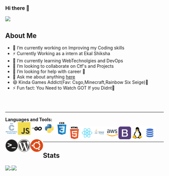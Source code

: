 ### Hi there 👋
![](https://media.giphy.com/media/uzSqOMufuduTu/giphy.gif)

## About Me
- 🔭 I’m currently working on Improving my Coding skills
- ⚡ Currently Working as a intern at Ekal Shiksha
- 🌱 I’m currently learning WebTechnolgies and DevOps
- 👯 I’m looking to collaborate on Ctf's and Projects
- 🔭 I’m looking for help with career 🏢
- 💬 Ask me about anything [here](https://github.com/GuND0Wn151/GuND0Wn151/issues)
- 😄 Kinda Games Addict(Fav: Csgo,Minecraft,Rainbow Six Seige)🤗
- ⚡ Fun fact: You Need to Watch GOT If you Didnt🤗

<br />
<br />
<hr />

**Languages and Tools:**  
<img align="left" src="https://raw.githubusercontent.com/github/explore/80688e429a7d4ef2fca1e82350fe8e3517d3494d/topics/c/c.png" width="40px" height="40" />
<img align="left" src="https://raw.githubusercontent.com/github/explore/80688e429a7d4ef2fca1e82350fe8e3517d3494d/topics/javascript/javascript.png" width="40px" height="40"/>
<img align="left" src="https://raw.githubusercontent.com/github/explore/80688e429a7d4ef2fca1e82350fe8e3517d3494d/topics/go/go.png" width="40px" height="40"/>
<img align="left" src="https://raw.githubusercontent.com/github/explore/80688e429a7d4ef2fca1e82350fe8e3517d3494d/topics/python/python.png" width="40px" height="40"/>
<img align="left" src="https://raw.githubusercontent.com/devicons/devicon/master/icons/css3/css3-original-wordmark.svg" alt="css3" width="40px" height="40"/> 


<img align="left" src="https://raw.githubusercontent.com/devicons/devicon/master/icons/html5/html5-original-wordmark.svg" alt="html5" width="40px" height="40"/> 
<img align="left" src="https://raw.githubusercontent.com/github/explore/80688e429a7d4ef2fca1e82350fe8e3517d3494d/topics/react/react.png" width="40px" height="40"/>
<img align="left" src="https://raw.githubusercontent.com/github/explore/80688e429a7d4ef2fca1e82350fe8e3517d3494d/topics/java/java.png" width="40px" height="40"/>
<img align="left" src="https://raw.githubusercontent.com/github/explore/fbceb94436312b6dacde68d122a5b9c7d11f9524/topics/aws/aws.png" width="40px" height="40"/>
<img align="left" src="https://raw.githubusercontent.com/github/explore/80688e429a7d4ef2fca1e82350fe8e3517d3494d/topics/bootstrap/bootstrap.png" width="40px" height="40"/>


<img align="left" src="https://raw.githubusercontent.com/github/explore/80688e429a7d4ef2fca1e82350fe8e3517d3494d/topics/linux/linux.png" width="40px" height="40"/>
<img align="left" src="https://raw.githubusercontent.com/github/explore/80688e429a7d4ef2fca1e82350fe8e3517d3494d/topics/sql/sql.png" width="40px" height="40"/>
<img align="left" src="https://raw.githubusercontent.com/github/explore/d92924b1d925bb134e308bd29c9de6c302ed3beb/topics/terminal/terminal.png" width="40px" height="40"/>
<img align="left" src="https://raw.githubusercontent.com/github/explore/80688e429a7d4ef2fca1e82350fe8e3517d3494d/topics/wordpress/wordpress.png" width="40px" height="40"/>
<img align="left" src="https://raw.githubusercontent.com/github/explore/80688e429a7d4ef2fca1e82350fe8e3517d3494d/topics/ubuntu/ubuntu.png" width="40px" height="40"/>

<br />
<br />
<hr />

## Stats 

<a href="#stats">
<img align="center" src="https://gh-readme-stats-jr2zafif6.vercel.app/api?username=GuND0Wn151&show_icons=true&count_private=true&theme=tokyonight" />
</a>
  
<a href="#stats">
<img align="center" src="https://gh-readme-stats-jr2zafif6.vercel.app/api/top-langs/?username=GuND0Wn151&layout=compact&langs_count=8&theme=tokyonight" />
</a>
 

